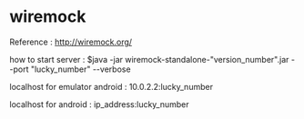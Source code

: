 # wiremock

Reference : http://wiremock.org/

how to start server : $java -jar wiremock-standalone-"version_number".jar  --port "lucky_number" --verbose

localhost for emulator android : 10.0.2.2:lucky_number

localhost for android : ip_address:lucky_number
